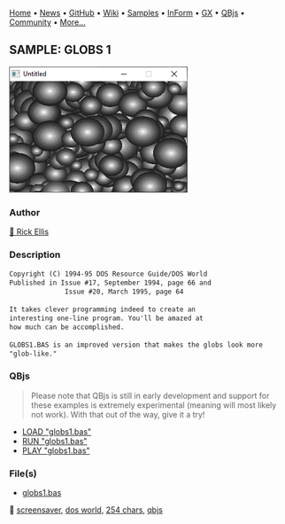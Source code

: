 [Home](https://qb64.com) • [News](../../news.md) • [GitHub](https://github.com/QB64Official/qb64) • [Wiki](https://github.com/QB64Official/qb64/wiki) • [Samples](../../samples.md) • [InForm](../../inform.md) • [GX](../../gx.md) • [QBjs](../../qbjs.md) • [Community](../../community.md) • [More...](../../more.md)

## SAMPLE: GLOBS 1

![screenshot.png](img/screenshot.png)

### Author

[🐝 Rick Ellis](../rick-ellis.md) 

### Description

```text
Copyright (C) 1994-95 DOS Resource Guide/DOS World 
Published in Issue #17, September 1994, page 66 and 
              Issue #20, March 1995, page 64 
 
It takes clever programming indeed to create an 
interesting one-line program. You'll be amazed at 
how much can be accomplished. 

GLOBS1.BAS is an improved version that makes the globs look more "glob-like."
```

### QBjs

> Please note that QBjs is still in early development and support for these examples is extremely experimental (meaning will most likely not work). With that out of the way, give it a try!

* [LOAD "globs1.bas"](https://qbjs.org/index.html?src=https://qb64.com/samples/globs-1/src/globs1.bas)
* [RUN "globs1.bas"](https://qbjs.org/index.html?mode=auto&src=https://qb64.com/samples/globs-1/src/globs1.bas)
* [PLAY "globs1.bas"](https://qbjs.org/index.html?mode=play&src=https://qb64.com/samples/globs-1/src/globs1.bas)

### File(s)

* [globs1.bas](src/globs1.bas)

🔗 [screensaver](../screensaver.md), [dos world](../dos-world.md), [254 chars](../254-chars.md), [qbjs](../qbjs.md)
